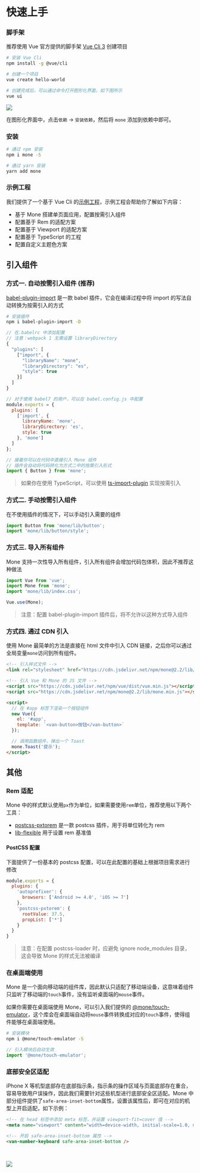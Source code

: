 # 快速上手

### 脚手架

推荐使用 Vue 官方提供的脚手架 [Vue Cli 3](https://cli.vuejs.org/zh/) 创建项目

```bash
# 安装 Vue Cli
npm install -g @vue/cli

# 创建一个项目
vue create hello-world

# 创建完成后，可以通过命令打开图形化界面，如下图所示
vue ui
```

![](https://img.yzcdn.cn/mone/vue-cli-demo-201809032000.png)

在图形化界面中，点击`依赖` -> `安装依赖`，然后将 `mone` 添加到依赖中即可。

### 安装

```bash
# 通过 npm 安装
npm i mone -S

# 通过 yarn 安装
yarn add mone
```

### 示例工程

我们提供了一个基于 Vue Cli 的[示例工程](https://github.com/jczzq/mone-demo)，示例工程会帮助你了解如下内容：

- 基于 Mone 搭建单页面应用，配置按需引入组件
- 配置基于 Rem 的适配方案
- 配置基于 Viewport 的适配方案
- 配置基于 TypeScript 的工程
- 配置自定义主题色方案


## 引入组件

### 方式一. 自动按需引入组件 (推荐)

[babel-plugin-import](https://github.com/ant-design/babel-plugin-import) 是一款 babel 插件，它会在编译过程中将 import 的写法自动转换为按需引入的方式

```bash
# 安装插件
npm i babel-plugin-import -D
```

```js
// 在.babelrc 中添加配置
// 注意：webpack 1 无需设置 libraryDirectory
{
  "plugins": [
    ["import", {
      "libraryName": "mone",
      "libraryDirectory": "es",
      "style": true
    }]
  ]
}

// 对于使用 babel7 的用户，可以在 babel.config.js 中配置
module.exports = {
  plugins: [
    ['import', {
      libraryName: 'mone',
      libraryDirectory: 'es',
      style: true
    }, 'mone']
  ]
};
```

```js
// 接着你可以在代码中直接引入 Mone 组件
// 插件会自动将代码转化为方式二中的按需引入形式
import { Button } from 'mone';
```

> 如果你在使用 TypeScript，可以使用 [ts-import-plugin](https://github.com/Brooooooklyn/ts-import-plugin) 实现按需引入

### 方式二. 手动按需引入组件

在不使用插件的情况下，可以手动引入需要的组件

```js
import Button from 'mone/lib/button';
import 'mone/lib/button/style';
```

### 方式三. 导入所有组件

Mone 支持一次性导入所有组件，引入所有组件会增加代码包体积，因此不推荐这种做法

```js
import Vue from 'vue';
import Mone from 'mone';
import 'mone/lib/index.css';

Vue.use(Mone);
```

> 注意：配置 babel-plugin-import 插件后，将不允许以这种方式导入组件

### 方式四. 通过 CDN 引入

使用 Mone 最简单的方法是直接在 html 文件中引入 CDN 链接，之后你可以通过全局变量`mone`访问到所有组件。

```html
<!-- 引入样式文件 -->
<link rel="stylesheet" href="https://cdn.jsdelivr.net/npm/mone@2.2/lib/index.css">

<!-- 引入 Vue 和 Mone 的 JS 文件 -->
<script src="https://cdn.jsdelivr.net/npm/vue/dist/vue.min.js"></script>
<script src="https://cdn.jsdelivr.net/npm/mone@2.2/lib/mone.min.js"></script>

<script>
  // 在 #app 标签下渲染一个按钮组件
  new Vue({
    el: '#app',
    template: `<van-button>按钮</van-button>`
  });

  // 调用函数组件，弹出一个 Toast
  mone.Toast('提示');
</script>
```

## 其他

### Rem 适配

Mone 中的样式默认使用`px`作为单位，如果需要使用`rem`单位，推荐使用以下两个工具：

- [postcss-pxtorem](https://github.com/cuth/postcss-pxtorem) 是一款 postcss 插件，用于将单位转化为 rem
- [lib-flexible](https://github.com/amfe/lib-flexible) 用于设置 rem 基准值

#### PostCSS 配置

下面提供了一份基本的 postcss 配置，可以在此配置的基础上根据项目需求进行修改

```js
module.exports = {
  plugins: {
    'autoprefixer': {
      browsers: ['Android >= 4.0', 'iOS >= 7']
    },
    'postcss-pxtorem': {
      rootValue: 37.5,
      propList: ['*']
    }
  }
}
```

> 注意：在配置 postcss-loader 时，应避免 ignore node_modules 目录，这会导致 Mone 的样式无法被编译

### 在桌面端使用

Mone 是一个面向移动端的组件库，因此默认只适配了移动端设备，这意味着组件只监听了移动端的`touch`事件，没有监听桌面端的`mouse`事件。

如果你需要在桌面端使用 Mone，可以引入我们提供的 [@mone/touch-emulator](https://github.com/jczzq/mone/tree/dev/packages/mone-touch-emulator)，这个库会在桌面端自动将`mouse`事件转换成对应的`touch`事件，使得组件能够在桌面端使用。

```bash
# 安装模块
npm i @mone/touch-emulator -S
```

```js
// 引入模块后自动生效
import '@mone/touch-emulator';
```

### 底部安全区适配

iPhone X 等机型底部存在底部指示条，指示条的操作区域与页面底部存在重合，容易导致用户误操作，因此我们需要针对这些机型进行底部安全区适配。Mone 中部分组件提供了`safe-area-inset-bottom`属性，设置该属性后，即可在对应的机型上开启适配，如下示例：

```html
<!-- 在 head 标签中添加 meta 标签，并设置 viewport-fit=cover 值 -->
<meta name="viewport" content="width=device-width, initial-scale=1.0, maximum-scale=1.0, minimum-scale=1.0, viewport-fit=cover">

<!-- 开启 safe-area-inset-bottom 属性 -->
<van-number-keyboard safe-area-inset-bottom />
```

<img src="https://b.yzcdn.cn/mone/safearea.png" style="margin-top: 30px;">
